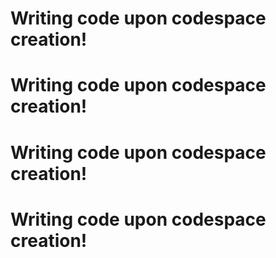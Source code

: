 # Writing code upon codespace creation!
# Writing code upon codespace creation!
# Writing code upon codespace creation!
# Writing code upon codespace creation!
